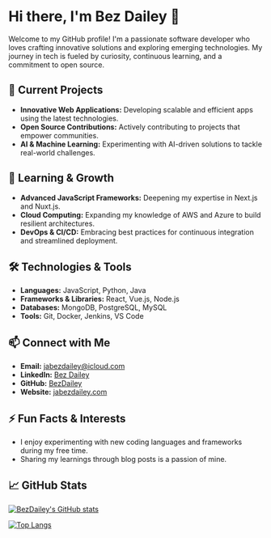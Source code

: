 # Hi there, I'm Bez Dailey 👋

Welcome to my GitHub profile! I'm a passionate software developer who loves crafting innovative solutions and exploring emerging technologies. My journey in tech is fueled by curiosity, continuous learning, and a commitment to open source.

## 🔭 Current Projects
- **Innovative Web Applications:** Developing scalable and efficient apps using the latest technologies.
- **Open Source Contributions:** Actively contributing to projects that empower communities.
- **AI & Machine Learning:** Experimenting with AI-driven solutions to tackle real-world challenges.

## 🌱 Learning & Growth
- **Advanced JavaScript Frameworks:** Deepening my expertise in Next.js and Nuxt.js.
- **Cloud Computing:** Expanding my knowledge of AWS and Azure to build resilient architectures.
- **DevOps & CI/CD:** Embracing best practices for continuous integration and streamlined deployment.

## 🛠️ Technologies & Tools
- **Languages:** JavaScript, Python, Java
- **Frameworks & Libraries:** React, Vue.js, Node.js
- **Databases:** MongoDB, PostgreSQL, MySQL
- **Tools:** Git, Docker, Jenkins, VS Code

## 📫 Connect with Me
- **Email:** [jabezdailey@icloud.com](mailto:jabezdailey@icloud.com)
- **LinkedIn:** [Bez Dailey](https://www.linkedin.com/in/jabez-dailey/)
- **GitHub:** [BezDailey](https://github.com/BezDailey)
- **Website:** [jabezdailey.com](https://www.jabezdailey.com)


## ⚡ Fun Facts & Interests
- I enjoy experimenting with new coding languages and frameworks during my free time.
- Sharing my learnings through blog posts is a passion of mine.

## 📈 GitHub Stats
[![BezDailey's GitHub stats](https://github-readme-stats.vercel.app/api?username=BezDailey&show_icons=true&theme=radical)](https://github.com/BezDailey)

[![Top Langs](https://github-readme-stats.vercel.app/api/top-langs/?username=BezDailey&layout=compact&theme=radical)](https://github.com/BezDailey)
